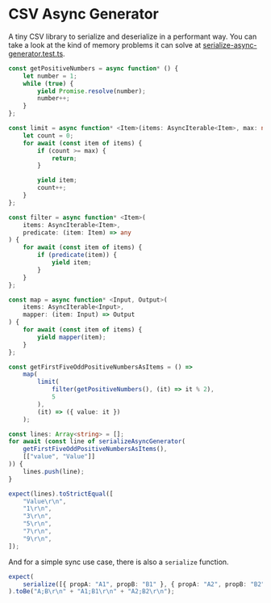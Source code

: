 # CSV Async Generator

A tiny CSV library to serialize and deserialize in a performant way. You can take a look at the kind of memory problems it can solve at [serialize-async-generator.test.ts](src/__tests__/serialize-async-generator.test.ts).

```typescript
const getPositiveNumbers = async function* () {
	let number = 1;
	while (true) {
		yield Promise.resolve(number);
		number++;
	}
};

const limit = async function* <Item>(items: AsyncIterable<Item>, max: number) {
	let count = 0;
	for await (const item of items) {
		if (count >= max) {
			return;
		}

		yield item;
		count++;
	}
};

const filter = async function* <Item>(
	items: AsyncIterable<Item>,
	predicate: (item: Item) => any
) {
	for await (const item of items) {
		if (predicate(item)) {
			yield item;
		}
	}
};

const map = async function* <Input, Output>(
	items: AsyncIterable<Input>,
	mapper: (item: Input) => Output
) {
	for await (const item of items) {
		yield mapper(item);
	}
};

const getFirstFiveOddPositiveNumbersAsItems = () =>
	map(
		limit(
			filter(getPositiveNumbers(), (it) => it % 2),
			5
		),
		(it) => ({ value: it })
	);

const lines: Array<string> = [];
for await (const line of serializeAsyncGenerator(
    getFirstFiveOddPositiveNumbersAsItems(),
    [["value", "Value"]]
)) {
    lines.push(line);
}

expect(lines).toStrictEqual([
    "Value\r\n",
    "1\r\n",
    "3\r\n",
    "5\r\n",
    "7\r\n",
    "9\r\n",
]);
```

And for a simple sync use case, there is also a `serialize` function.

```typescript
expect(
    serialize([{ propA: "A1", propB: "B1" }, { propA: "A2", propB: "B2" }], [["propA", "A"], ["propB", "B"]])
).toBe("A;B\r\n" + "A1;B1\r\n" + "A2;B2\r\n");
```